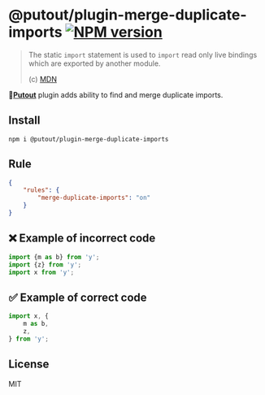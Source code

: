 # @putout/plugin-merge-duplicate-imports [![NPM version][NPMIMGURL]][NPMURL]

[NPMIMGURL]: https://img.shields.io/npm/v/@putout/plugin-merge-duplicate-imports.svg?style=flat&longCache=true
[NPMURL]: https://npmjs.org/package/@putout/plugin-merge-duplicate-imports "npm"

> The static `import` statement is used to `import` read only live bindings which are exported by another module.
>
> (c) [MDN](https://developer.mozilla.org/en-US/docs/Web/JavaScript/Reference/Statements/import)

🐊[**Putout**](https://github.com/coderaiser/putout) plugin adds ability to find and merge duplicate imports.

## Install

```
npm i @putout/plugin-merge-duplicate-imports
```

## Rule

```json
{
    "rules": {
        "merge-duplicate-imports": "on"
    }
}
```

## ❌ Example of incorrect code

```js
import {m as b} from 'y';
import {z} from 'y';
import x from 'y';
```

## ✅ Example of correct code

```js
import x, {
    m as b,
    z,
} from 'y';
```

## License

MIT
